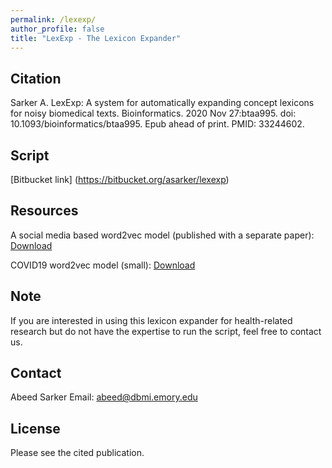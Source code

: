 ```yaml
---
permalink: /lexexp/
author_profile: false
title: "LexExp - The Lexicon Expander"
---
```


## Citation

Sarker A. LexExp: A system for automatically expanding concept lexicons for noisy biomedical texts. Bioinformatics. 2020 Nov 27:btaa995. doi: 10.1093/bioinformatics/btaa995. Epub ahead of print. PMID: 33244602.

## Script

[Bitbucket link] (https://bitbucket.org/asarker/lexexp)


## Resources

A social media based word2vec model (published with a separate paper): <a href="https://data.mendeley.com/datasets/dwr4xn8kcv/3"> Download </a>

COVID19 word2vec model (small): <a href = "https://data.mendeley.com/datasets/t8bxg423yk/1"> Download </a>

## Note

If you are interested in using this lexicon expander for health-related research but do not have the expertise to run the script, feel free to contact us. 

## Contact

Abeed Sarker
Email: abeed@dbmi.emory.edu

## License

Please see the cited publication.


